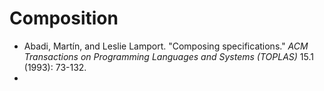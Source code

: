 # Composition

- Abadi, Martín, and Leslie Lamport. "Composing specifications." *ACM Transactions on Programming Languages and Systems (TOPLAS)* 15.1 (1993): 73-132.
- 